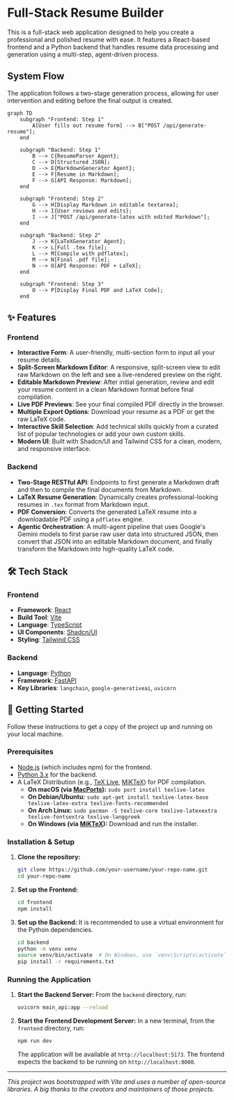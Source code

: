 # Full-Stack Resume Builder

This is a full-stack web application designed to help you create a professional and polished resume with ease. It features a React-based frontend and a Python backend that handles resume data processing and generation using a multi-step, agent-driven process.

## System Flow

The application follows a two-stage generation process, allowing for user intervention and editing before the final output is created.

```mermaid
graph TD
    subgraph "Frontend: Step 1"
        A[User fills out resume form] --> B["POST /api/generate-resume"];
    end

    subgraph "Backend: Step 1"
        B --> C{ResumeParser Agent};
        C --> D[Structured JSON];
        D --> E{MarkdownGenerator Agent};
        E --> F[Resume in Markdown];
        F --> G[API Response: Markdown];
    end

    subgraph "Frontend: Step 2"
        G --> H[Display Markdown in editable textarea];
        H --> I{User reviews and edits};
        I --> J["POST /api/generate-latex with edited Markdown"];
    end

    subgraph "Backend: Step 2"
        J --> K{LaTeXGenerator Agent};
        K --> L[Full .tex file];
        L --> M[Compile with pdflatex];
        M --> N[Final .pdf file];
        N --> O[API Response: PDF + LaTeX];
    end
    
    subgraph "Frontend: Step 3"
        O --> P[Display Final PDF and LaTeX Code];
    end
```

## ✨ Features

### Frontend
- **Interactive Form**: A user-friendly, multi-section form to input all your resume details.
- **Split-Screen Markdown Editor**: A responsive, split-screen view to edit raw Markdown on the left and see a live-rendered preview on the right.
- **Editable Markdown Preview**: After initial generation, review and edit your resume content in a clean Markdown format before final compilation.
- **Live PDF Previews**: See your final compiled PDF directly in the browser.
- **Multiple Export Options**: Download your resume as a PDF or get the raw LaTeX code.
- **Interactive Skill Selection**: Add technical skills quickly from a curated list of popular technologies or add your own custom skills.
- **Modern UI**: Built with Shadcn/UI and Tailwind CSS for a clean, modern, and responsive interface.

### Backend
- **Two-Stage RESTful API**: Endpoints to first generate a Markdown draft and then to compile the final documents from Markdown.
- **LaTeX Resume Generation**: Dynamically creates professional-looking resumes in `.tex` format from Markdown input.
- **PDF Conversion**: Converts the generated LaTeX resume into a downloadable PDF using a `pdflatex` engine.
- **Agentic Orchestration**: A multi-agent pipeline that uses Google's Gemini models to first parse raw user data into structured JSON, then convert that JSON into an editable Markdown document, and finally transform the Markdown into high-quality LaTeX code.

## 🛠️ Tech Stack

### Frontend
- **Framework**: [React](https://react.dev/)
- **Build Tool**: [Vite](https://vitejs.dev/)
- **Language**: [TypeScript](https://www.typescriptlang.org/)
- **UI Components**: [Shadcn/UI](https://ui.shadcn.com/)
- **Styling**: [Tailwind CSS](https://tailwindcss.com/)

### Backend
- **Language**: [Python](https://www.python.org/)
- **Framework**: [FastAPI](https://fastapi.tiangolo.com/)
- **Key Libraries**: `langchain`, `google-generativeai`, `uvicorn`

## 🚀 Getting Started

Follow these instructions to get a copy of the project up and running on your local machine.

### Prerequisites

- [Node.js](https://nodejs.org/en) (which includes npm) for the frontend.
- [Python 3.x](https://www.python.org/downloads/) for the backend.
- A LaTeX Distribution (e.g., [TeX Live](https://www.tug.org/texlive/), [MiKTeX](https://miktex.org/)) for PDF compilation.
    - **On macOS (via [MacPorts](https://www.macports.org/)):** `sudo port install texlive-latex`
    - **On Debian/Ubuntu:** `sudo apt-get install texlive-latex-base texlive-latex-extra texlive-fonts-recommended`
    - **On Arch Linux:** `sudo pacman -S texlive-core texlive-latexextra texlive-fontsextra texlive-langgreek`
    - **On Windows (via [MiKTeX](https://miktex.org/download)):** Download and run the installer.

### Installation & Setup

1.  **Clone the repository:**
    ```sh
    git clone https://github.com/your-username/your-repo-name.git
    cd your-repo-name
    ```

2.  **Set up the Frontend:**
    ```sh
    cd frontend
    npm install
    ```

3.  **Set up the Backend:**
    It is recommended to use a virtual environment for the Python dependencies.
    ```sh
    cd backend
    python -m venv venv
    source venv/bin/activate  # On Windows, use `venv\Scripts\activate`
    pip install -r requirements.txt
    ```

### Running the Application

1.  **Start the Backend Server:**
    From the `backend` directory, run:
    ```sh
    uvicorn main_api:app --reload
    ```

2.  **Start the Frontend Development Server:**
    In a new terminal, from the `frontend` directory, run:
    ```sh
    npm run dev
    ```
    The application will be available at `http://localhost:5173`. The frontend expects the backend to be running on `http://localhost:8000`.

---

_This project was bootstrapped with Vite and uses a number of open-source libraries. A big thanks to the creators and maintainers of those projects._

